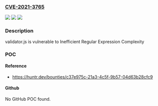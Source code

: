 ### [CVE-2021-3765](https://cve.mitre.org/cgi-bin/cvename.cgi?name=CVE-2021-3765)
![](https://img.shields.io/static/v1?label=Product&message=validatorjs%2Fvalidator.js&color=blue)
![](https://img.shields.io/static/v1?label=Version&message=%3C%2013.7.0%20&color=brighgreen)
![](https://img.shields.io/static/v1?label=Vulnerability&message=CWE-1333%20Inefficient%20Regular%20Expression%20Complexity&color=brighgreen)

### Description

validator.js is vulnerable to Inefficient Regular Expression Complexity

### POC

#### Reference
- https://huntr.dev/bounties/c37e975c-21a3-4c5f-9b57-04d63b28cfc9

#### Github
No GitHub POC found.

